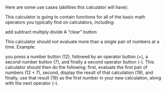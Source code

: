 Here are some use cases (abilities this calculator will have):

This calculator is going to contain functions for all of the basic math 
operators you typically find on calculators, including:

add
subtract
multiply
divide
A “clear” button

This calculator should not evaluate more than a single pair of numbers at a 
time. Example: 

you press a number button (12), followed by an operator button (+), a 
second number button (7), and finally a second operator button (-). 
This calculator should then do the following: first, evaluate the first pair of 
numbers (12 + 7), second, display the result of that calculation (19), and 
finally, use that result (19) as the first number in your new calculation, 
along with the next operator (-).